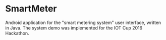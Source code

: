 # SmartMeter

َAndroid application for the "smart metering system" user interface, written in Java. The system demo was implemented for the IOT Cup 2016 Hackathon.

